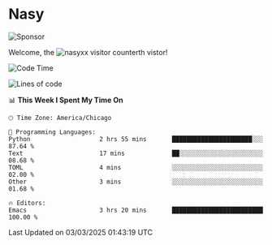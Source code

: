 # Nasy

<!--
<p align="center">
<img height="200" src="https://github-readme-stats.vercel.app/api?username=nasyxx&count_private=true&show_icons=true&theme=dracula&include_all_commits=true"/>
<img height="200" src="https://github-readme-stats.vercel.app/api/top-langs/?username=nasyxx&theme=dracula&hide=html,jupyter+notebook&count_private=true&show_icons=true"/>
</p>

  
----------------
-->

![Sponsor](https://img.shields.io/static/v1.svg?label=Sponsor&message=%E2%9D%A4&logo=GitHub&style=flat&color=pink)
 
Welcome, the ![nasyxx visitor counter](https://count.getloli.com/get/@nasyxx?theme=rule34)th vistor!
 
<!--START_SECTION:waka-->
![Code Time](http://img.shields.io/badge/Code%20Time-4%2C736%20hrs%2050%20mins-blue)

![Lines of code](https://img.shields.io/badge/From%20Hello%20World%20I%27ve%20Written-6.3%20million%20lines%20of%20code-blue)

📊 **This Week I Spent My Time On** 

```text
🕑︎ Time Zone: America/Chicago

💬 Programming Languages: 
Python                   2 hrs 55 mins       ██████████████████████░░░   87.64 % 
Text                     17 mins             ██░░░░░░░░░░░░░░░░░░░░░░░   08.68 % 
TOML                     4 mins              ░░░░░░░░░░░░░░░░░░░░░░░░░   02.00 % 
Other                    3 mins              ░░░░░░░░░░░░░░░░░░░░░░░░░   01.68 % 

🔥 Editors: 
Emacs                    3 hrs 20 mins       █████████████████████████   100.00 % 
```


 Last Updated on 03/03/2025 01:43:19 UTC
<!--END_SECTION:waka-->

<!-- ![visitors](https://visitor-badge.laobi.icu/badge?page_id=nasyxx.nasyxx) -->
